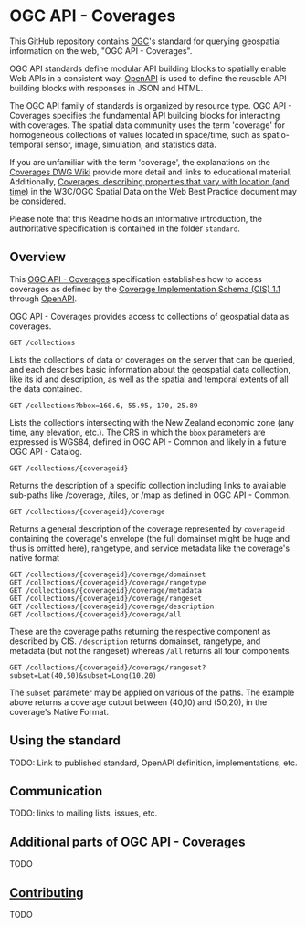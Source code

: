 # OGC API - Coverages

This GitHub repository contains [OGC](http://opengeospatial.org)'s
standard for querying geospatial information on the web, "OGC API - Coverages".

OGC API standards define modular API building blocks to spatially enable Web
APIs in a consistent way. [OpenAPI](http://openapis.org) is used to define the
reusable API building blocks with responses in JSON and HTML.

The OGC API family of standards is organized by resource type. OGC API -
Coverages specifies the fundamental API building blocks for interacting with
coverages. The spatial data community uses the term 'coverage' for homogeneous
collections of values located in space/time, such as spatio-temporal sensor,
image, simulation, and statistics data.

If you are unfamiliar with the term 'coverage', the explanations on
the [Coverages DWG Wiki](http://myogc.org/go/coveragesDWG) provide more detail and links to educational material.
Additionally, [Coverages: describing properties that vary with location (and time)](https://www.w3.org/TR/sdw-bp/#coverages)
in the W3C/OGC Spatial Data on the Web Best Practice document may be considered.

Please note that this Readme holds an informative introduction, the
authoritative specification is contained in the folder `standard`.

## Overview

This [OGC API - Coverages](https://github.com/opengeospatial/ogc_api_coverages) specification establishes how to access coverages as defined by the [Coverage Implementation Schema (CIS) 1.1](http://docs.opengeospatial.org/is/09-146r6/09-146r6.html) through [OpenAPI](https://www.openapis.org/).


OGC API - Coverages provides access to collections of geospatial data as coverages.

```
GET /collections
```

Lists the collections of data or coverages on the server that can be queried,
and each describes basic information about the geospatial data collection,
like its id and description, as well as the spatial and temporal extents of all
the data contained.

```
GET /collections?bbox=160.6,-55.95,-170,-25.89
```

Lists the collections intersecting with the New Zealand economic zone (any
time, any elevation, etc.). The CRS in which the `bbox` parameters are
expressed is WGS84, defined in OGC API - Common and likely in a future OGC
API - Catalog.

```
GET /collections/{coverageid}
```

Returns the description of a specific collection including links to available
sub-paths like /coverage, /tiles, or /map as defined in OGC API - Common.

```
GET /collections/{coverageid}/coverage
```

Returns a general description of the coverage represented by `coverageid`
containing the coverage's envelope (the full domainset might be huge and
thus is omitted here), rangetype, and service metadata like the coverage's
native format

```
GET /collections/{coverageid}/coverage/domainset
GET /collections/{coverageid}/coverage/rangetype
GET /collections/{coverageid}/coverage/metadata
GET /collections/{coverageid}/coverage/rangeset
GET /collections/{coverageid}/coverage/description
GET /collections/{coverageid}/coverage/all
```

These are the coverage paths returning the respective component as described
by CIS. `/description` returns domainset, rangetype, and metadata (but not the
rangeset) whereas `/all` returns all four components.

```
GET /collections/{coverageid}/coverage/rangeset?subset=Lat(40,50)&subset=Long(10,20)
```

The `subset` parameter may be applied on various of the paths. The example
above returns a coverage cutout between (40,10) and (50,20), in the
coverage's Native Format.

## Using the standard

TODO: Link to published standard, OpenAPI definition, implementations, etc.

## Communication

TODO: links to mailing lists, issues, etc.

## Additional parts of OGC API - Coverages

TODO

## [Contributing](CONTRIBUTING.md)

TODO
